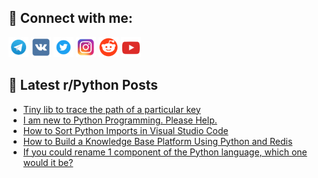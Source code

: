 ## 🔎 Connect with me:
[<img src="https://github.com/bullbesh/bullbesh/blob/main/images/Telegram.png" width="32" height="32" />](https://t.me/bullbesh)
[<img src="https://github.com/bullbesh/bullbesh/blob/main/images/VK.png" width="32" height="32" />](https://vk.com/bullbesh)
[<img src="https://github.com/bullbesh/bullbesh/blob/main/images/Twitter.png" width="32" height="32" />](https://twitter.com/bullbesh1)
[<img src="https://github.com/bullbesh/bullbesh/blob/main/images/Instagram.png" width="32" height="32" />](https://www.instagram.com/bullbesh)
[<img src="https://github.com/bullbesh/bullbesh/blob/main/images/Reddit.png" width="32" height="32" />](https://www.reddit.com/user/bullbesh)
[<img src="https://github.com/bullbesh/bullbesh/blob/main/images/YouTube.png" width="32" height="32" />](https://www.youtube.com/channel/UCtfjRs6uzgq5mfm8S06WTcg)

## 📕 Latest r/Python Posts
<!-- BLOG-POST-LIST:START -->
- [Tiny lib to trace the path of a particular key](https://www.reddit.com/r/Python/comments/y8amoq/tiny_lib_to_trace_the_path_of_a_particular_key/)
- [I am new to Python Programming. Please Help.](https://www.reddit.com/r/Python/comments/y89fur/i_am_new_to_python_programming_please_help/)
- [How to Sort Python Imports in Visual Studio Code](https://www.reddit.com/r/Python/comments/y894of/how_to_sort_python_imports_in_visual_studio_code/)
- [How to Build a Knowledge Base Platform Using Python and Redis](https://www.reddit.com/r/Python/comments/y890qi/how_to_build_a_knowledge_base_platform_using/)
- [If you could rename 1 component of the Python language, which one would it be?](https://www.reddit.com/r/Python/comments/y887d1/if_you_could_rename_1_component_of_the_python/)
<!-- BLOG-POST-LIST:END -->
